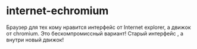 # internet-echromium
Браузер для тех кому нравится интерфейс от Internet explorer, а движок от chromium. Это бескомпромиссный вариант! Старый интерфейс , а внутри новый движок!

